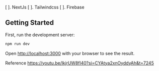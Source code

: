 
[ ]. NextJs
[ ]. Tailwindcss
[ ]. Firebase

## Getting Started

First, run the development server:

```bash
npm run dev
```

Open [http://localhost:3000](http://localhost:3000) with your browser to see the result.



Reference
https://youtu.be/lkjrUW8fI40?si=CYAtya2xnOyddyAh&t=7245